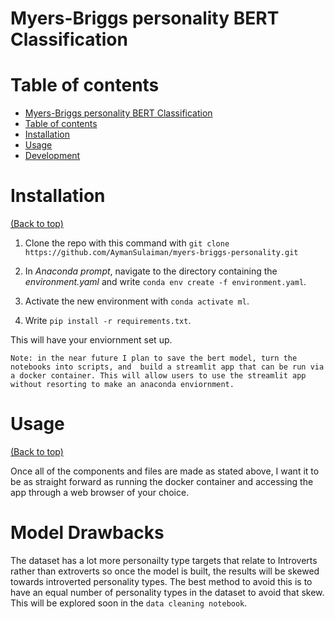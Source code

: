 # Myers-Briggs personality BERT Classification


# Table of contents

<!-- After you have introduced your project, it is a good idea to add a **Table of contents** or **TOC** as **cool** people say it. This would make it easier for people to navigate through your README and find exactly what they are looking for.

Here is a sample TOC(*wow! such cool!*) that is actually the TOC for this README. -->

- [Myers-Briggs personality BERT Classification](#project-title)
- [Table of contents](#table-of-contents)
- [Installation](#installation)
- [Usage](#usage)
- [Development](#development)


# Installation
[(Back to top)](#table-of-contents)

1. Clone the repo with this command with `git clone https://github.com/AymanSulaiman/myers-briggs-personality.git`
2. In *Anaconda prompt*, navigate to the directory containing the *environment.yaml* and write `conda env create -f environment.yaml`.

3. Activate the new environment with `conda activate ml`.

4. Write `pip install -r requirements.txt`.

This will have your enviornment set up.
```
Note: in the near future I plan to save the bert model, turn the notebooks into scripts, and  build a streamlit app that can be run via a docker container. This will allow users to use the streamlit app without resorting to make an anaconda enviornment.
```


# Usage
[(Back to top)](#table-of-contents)

<!-- This is optional and it is used to give the user info on how to use the project after installation. This could be added in the Installation section also. -->

Once all of the components and files are made as stated above, I want it to be as straight forward as running the docker container and accessing the app through a web browser of your choice.

# Model Drawbacks
The dataset has a lot more personailty type targets that relate to Introverts rather than extroverts so once the model is built, the results will be skewed towards introverted personality types. The best method to avoid this is to have an equal number of personality types in the dataset to avoid that skew. This will be explored soon in the `data cleaning notebook`. 
